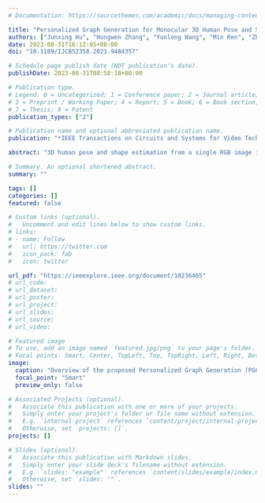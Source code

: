 ```yaml
---
# Documentation: https://sourcethemes.com/academic/docs/managing-content/

title: "Personalized Graph Generation for Monocular 3D Human Pose and Shape Estimation"
authors: ["Junxing Hu", "Hongwen Zhang", "Yunlong Wang", "Min Ren", "Zhenan Sun"]
date: 2023-08-31T16:12:05+08:00
doi: "10.1109/IJCB52358.2021.9484357"

# Schedule page publish date (NOT publication's date).
publishDate: 2023-08-31T08:58:18+00:00

# Publication type.
# Legend: 0 = Uncategorized; 1 = Conference paper; 2 = Journal article;
# 3 = Preprint / Working Paper; 4 = Report; 5 = Book; 6 = Book section;
# 7 = Thesis; 8 = Patent
publication_types: ["2"]

# Publication name and optional abbreviated publication name.
publication: "*IEEE Transactions on Circuits and Systems for Video Technology ( Volume: 34)*"

abstract: "3D human pose and shape estimation from a single RGB image is an appealing yet challenging task. Due to the graph-like nature of human parametric models, a growing number of graph neural network-based approaches have been proposed and achieved promising results. However, existing methods build graphs for different instances based on the same template SMPL mesh, neglecting the geometric perception of individual properties. In this work, we propose an end-to-end method named Personalized Graph Generation (PGG) to construct the geometry-aware graph from an intermediate predicted human mesh. Specifically, a convolutional module initially regresses a coarse SMPL mesh tailored for each sample. Guided by the 3D structure of this personalized mesh, PGG extracts the local features from the 2D feature map. Then, these geometry-aware features are integrated with the specific coarse SMPL parameters as vertex features. Furthermore, a body-oriented adjacency matrix is adaptively generated according to the coarse mesh. It considers individual full-body relations between vertices, enhancing the perception of body geometry. Finally, a graph attentional module is utilized to predict the residuals to get the final results. Quantitative experiments across four benchmarks and qualitative comparisons on more datasets show that the proposed method outperforms state-of-the-art approaches for 3D human pose and shape estimation."

# Summary. An optional shortened abstract.
summary: ""

tags: []
categories: []
featured: false

# Custom links (optional).
#   Uncomment and edit lines below to show custom links.
# links:
# - name: Follow
#   url: https://twitter.com
#   icon_pack: fab
#   icon: twitter

url_pdf: "https://ieeexplore.ieee.org/document/10236465"
# url_code:
# url_dataset:
# url_poster:
# url_project:
# url_slides:
# url_source:
# url_video:

# Featured image
# To use, add an image named `featured.jpg/png` to your page's folder. 
# Focal points: Smart, Center, TopLeft, Top, TopRight, Left, Right, BottomLeft, Bottom, BottomRight.
image:
  caption: "Overview of the proposed Personalized Graph Generation (PGG)"
  focal_point: "Smart"
  preview_only: false

# Associated Projects (optional).
#   Associate this publication with one or more of your projects.
#   Simply enter your project's folder or file name without extension.
#   E.g. `internal-project` references `content/project/internal-project/index.md`.
#   Otherwise, set `projects: []`.
projects: []

# Slides (optional).
#   Associate this publication with Markdown slides.
#   Simply enter your slide deck's filename without extension.
#   E.g. `slides: "example"` references `content/slides/example/index.md`.
#   Otherwise, set `slides: ""`.
slides: ""
---
```

